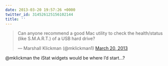 ```yaml
---
date: 2013-03-20 19:57:26 +0000
twitter_id: 314526125156102144
title: ''
---
```


<blockquote class="twitter-tweet"><p lang="en" dir="ltr">Can anyone recommend a good Mac utility to check the health/status (like S.M.A.R.T.) of a USB hard drive?</p>&mdash; Marshall Klickman (@mklickman1) <a href="https://twitter.com/mklickman1/status/314517283328380928?ref_src=twsrc%5Etfw">March 20, 2013</a></blockquote>
<script async src="https://platform.twitter.com/widgets.js" charset="utf-8"></script>

@mklickman the iStat widgets would be where I’d start…?
